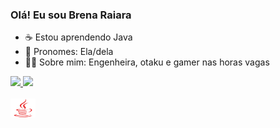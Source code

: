 ### Olá! Eu sou Brena Raiara

- ☕ Estou aprendendo Java
- 🌈 Pronomes: Ela/dela
- 🐱‍👤 Sobre mim: Engenheira, otaku e gamer nas horas vagas
   <div>
<a href="https://github.com/brenaraiara">
<img height="170em" src="https://github-redme-stats.vercel.app/api?username=brenaraiara&show_icons=true&theme=synthwave&include_all_commits=true&count_private=true"/>
<img height="165em" src="https://github-redme-stats.vercel.app/api/top-langs/?username=brenaraiara&layout=compact&langs_count=16&theme=synthwave"/>
</div>

<div style="display: inline_block"><br>
<img align="center"alt="Brena-Java"height="30" width="40" src="https://raw.githubusercontent.com/devicons/devicon/master/icons/java/java-plain.svg">
